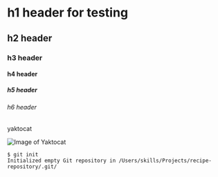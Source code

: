 # h1 header for testing




## h2 header
### h3 header
#### h4 header
##### h5 header
###### h6 header

yaktocat

![Image of Yaktocat](https://octodex.github.com/images/yaktocat.png)


```
$ git init
Initialized empty Git repository in /Users/skills/Projects/recipe-repository/.git/
```
